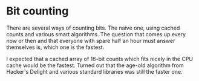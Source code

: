 Bit counting
============

There are several ways of counting bits. The naive one, using cached
counts and various smart algorithms. The question that comes up every
now or then and that everyone with spare half an hour must answer
themselves is, which one is the fastest.

I expected that a cached array of 16-bit counts which fits nicely in
the CPU cache would be the fastest. Turned out that the age-old
algorithm from Hacker's Delight and various standard libraries was
still the faster one.
